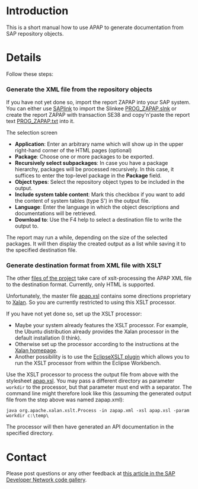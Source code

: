 # Introduction #

This is a short manual how to use APAP to generate documentation from SAP repository objects.

# Details #

Follow these steps:

### Generate the XML file from the repository objects ###

If you have not yet done so, import the report ZAPAP into your SAP system. You can either use [SAPlink](http://www.saplink.org) to import the Slinkee [PROG\_ZAPAP.slnk](http://apap.googlecode.com/svn/trunk/PROG_ZAPAP.slnk) or create the report ZAPAP with transaction SE38 and copy'n'paste the report text [PROG\_ZAPAP.txt](http://apap.googlecode.com/svn/trunk/PROG_ZAPAP.txt) into it.

The selection screen
  * **Application**: Enter an arbitrary name which will show up in the upper right-hand corner of the HTML pages (optional)
  * **Package**: Choose one or more packages to be exported.
  * **Recursively select subpackages**: In case you have a package hierarchy, packages will be processed recursively. In this case, it suffices to enter the top-level package in the **Package** field.
  * **Object types**: Select the repository object types to be included in the output.
  * **Include system table content**: Mark this checkbox if you want to add the content of system tables (type S') in the output file.
  * **Language**: Enter the language in which the object descriptions and documentations will be retrieved.
  * **Download to**: Use the F4 help to select a destination file to write the output to.

The report may run a while, depending on the size of the selected packages. It will then display the created output as a list while saving it to the specified destination file.

### Generate destination format from XML file with XSLT ###

The other [files of the project](http://apap.googlecode.com/svn/trunk/) take care of xslt-processing the APAP XML file to the destination format. Currently, only HTML is supported.

Unfortunately, the master file [apap.xsl](http://apap.googlecode.com/svn/trunk/apap.xsl) contains some directions proprietary to [Xalan](http://xalan.apache.org/). So you are currently restricted to using this XSLT processor.

If you have not yet done so, set up the XSLT processor:
  * Maybe your system already features the XSLT processor. For example, the Ubuntu distribution already provides the Xalan processor in the default installation (I think).
  * Otherwise set up the processor according to the instructions at the [Xalan homepage](http://xalan.apache.org/).
  * Another possibility is to use the [EclipseXSLT plugin](http://eclipsexslt.sourceforge.net/) which allows you to run the XSLT processor from within the Eclipse Workbench.

Use the XSLT processor to process the output file from above with the stylesheet [apap.xsl](http://apap.googlecode.com/svn/trunk/apap.xsl). You may pass a different directory as parameter `workdir` to the processor, but that parameter must end with a separator. The command line might therefore look like this (assuming the generated output file from the step above was named zapap.xml):
```
java org.apache.xalan.xslt.Process -in zapap.xml -xsl apap.xsl -param workdir c:\temp\
```

The processor will then have generated an API documentation in the specified directory.

# Contact #

Please post questions or any other feedback at [this article in the SAP Developer Network code gallery](https://wiki.sdn.sap.com/wiki/x/X4Y).